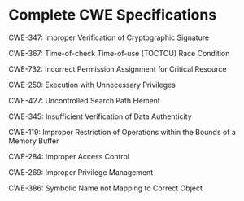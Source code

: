 

# Complete CWE Specifications

CWE-347: Improper Verification of Cryptographic Signature

CWE-367: Time-of-check Time-of-use (TOCTOU) Race Condition

CWE-732: Incorrect Permission Assignment for Critical Resource

CWE-250: Execution with Unnecessary Privileges

CWE-427: Uncontrolled Search Path Element

CWE-345: Insufficient Verification of Data Authenticity

CWE-119: Improper Restriction of Operations within the Bounds of a Memory Buffer

CWE-284: Improper Access Control

CWE-269: Improper Privilege Management

CWE-386: Symbolic Name not Mapping to Correct Object